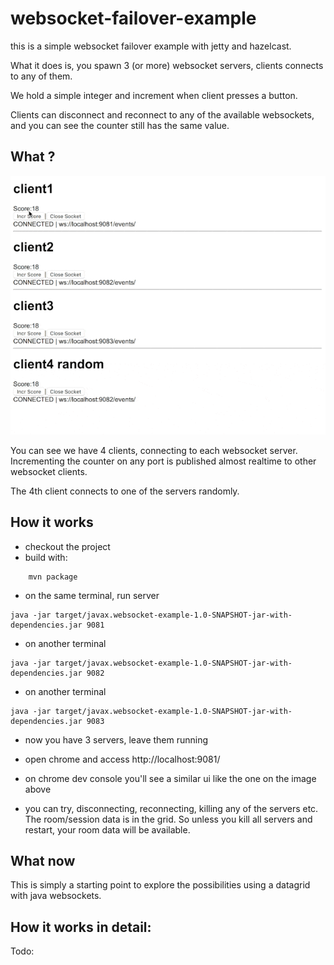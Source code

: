 # websocket-failover-example
this is a simple websocket failover example with jetty and hazelcast.

What it does is, you spawn 3 (or more) websocket servers, clients connects to any of them. 

We hold a simple integer and increment when client presses a button. 

Clients can disconnect and reconnect to any of the available websockets, and you can see the counter still has the same value.


What ?
-------------------------

![screencast](screencast.gif)

You can see we have 4 clients, connecting to each websocket server. Incrementing the counter on any port is published almost realtime
to other websocket clients.

The 4th client connects to one of the servers randomly.

How it works
-------------------------
- checkout the project
- build with:
```    
    mvn package
```
- on the same terminal, run server 
```
java -jar target/javax.websocket-example-1.0-SNAPSHOT-jar-with-dependencies.jar 9081
```
- on another terminal
```
java -jar target/javax.websocket-example-1.0-SNAPSHOT-jar-with-dependencies.jar 9082
```
- on another terminal
```
java -jar target/javax.websocket-example-1.0-SNAPSHOT-jar-with-dependencies.jar 9083
```

- now you have 3 servers, leave them running

- open chrome and access http://localhost:9081/

- on chrome dev console you'll see a similar ui like the one on the image above

- you can try, disconnecting, reconnecting, killing any of the servers etc. The room/session data is in the grid. 
So unless you kill all servers and restart, your room data will be available.


What now
------------
This is simply a starting point to explore the possibilities using a datagrid with java websockets. 



How it works in detail:
------------------------

Todo: